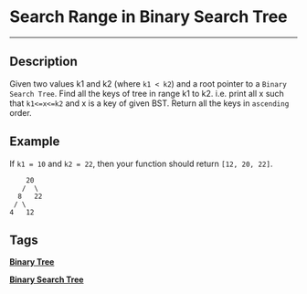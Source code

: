 # Search Range in Binary Search Tree
-----
## Description
Given two values k1 and k2 (where ```k1 < k2```) and a root pointer to a ```Binary Search Tree```. Find all the keys of tree in range k1 to k2. i.e. print all x such that ```k1<=x<=k2``` and x is a key of given BST. Return all the keys in ```ascending``` order.

## Example

If ```k1 = 10``` and ```k2 = 22```, then your function should return ```[12, 20, 22]```.
```
    20
   /  \
  8   22
 / \
4   12
```

## Tags
**[Binary Tree](http://www.lintcode.com/tag/binary-tree/)**

**[Binary Search Tree](http://www.lintcode.com/tag/binary-search-tree/)**